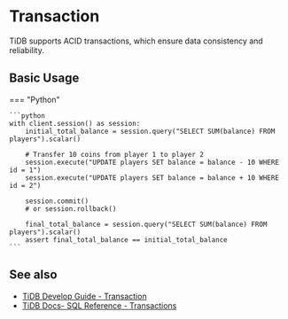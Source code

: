 # Transaction

TiDB supports ACID transactions, which ensure data consistency and reliability.

## Basic Usage

=== "Python"

    ```python
    with client.session() as session:
        initial_total_balance = session.query("SELECT SUM(balance) FROM players").scalar()

        # Transfer 10 coins from player 1 to player 2
        session.execute("UPDATE players SET balance = balance - 10 WHERE id = 1")
        session.execute("UPDATE players SET balance = balance + 10 WHERE id = 2")

        session.commit()
        # or session.rollback()

        final_total_balance = session.query("SELECT SUM(balance) FROM players").scalar()
        assert final_total_balance == initial_total_balance
    ```

## See also

- [TiDB Develop Guide - Transaction](https://docs.pingcap.com/tidbcloud/dev-guide-transaction-overview/)
- [TiDB Docs- SQL Reference - Transactions](https://docs.pingcap.com/tidbcloud/transaction-overview/)